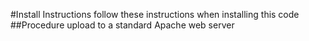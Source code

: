 #Install Instructions
follow these instructions when installing this code
##Procedure
upload to a standard Apache web server